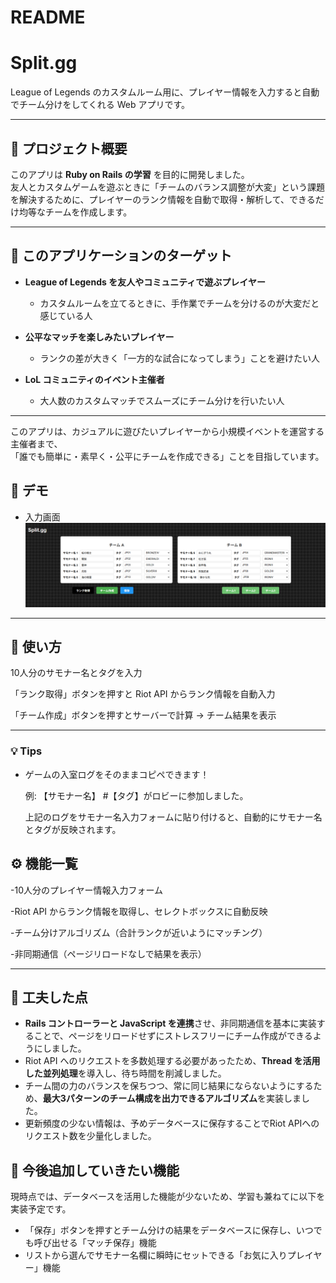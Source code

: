 # README

# Split.gg  
League of Legends のカスタムルーム用に、プレイヤー情報を入力すると自動でチーム分けをしてくれる Web アプリです。  

---

## 📌 プロジェクト概要
このアプリは **Ruby on Rails の学習** を目的に開発しました。  
友人とカスタムゲームを遊ぶときに「チームのバランス調整が大変」という課題を解決するために、プレイヤーのランク情報を自動で取得・解析して、できるだけ均等なチームを作成します。  

---

## 🎯 このアプリケーションのターゲット

- **League of Legends を友人やコミュニティで遊ぶプレイヤー**  
  - カスタムルームを立てるときに、手作業でチームを分けるのが大変だと感じている人  

- **公平なマッチを楽しみたいプレイヤー**  
  - ランクの差が大きく「一方的な試合になってしまう」ことを避けたい人  

- **LoL コミュニティのイベント主催者**  
  - 大人数のカスタムマッチでスムーズにチーム分けを行いたい人  

---

このアプリは、カジュアルに遊びたいプレイヤーから小規模イベントを運営する主催者まで、  
「誰でも簡単に・素早く・公平にチームを作成できる」ことを目指しています。

## 🚀 デモ
- 入力画面  
  ![入力画面サンプル](docs/images/form.png)  

---

## 📖 使い方

10人分のサモナー名とタグを入力

「ランク取得」ボタンを押すと Riot API からランク情報を自動入力

「チーム作成」ボタンを押すとサーバーで計算 → チーム結果を表示

---

### 💡 Tips
- ゲームの入室ログをそのままコピペできます！  

  例: 【サモナー名】 #【タグ】がロビーに参加しました。

  上記のログをサモナー名入力フォームに貼り付けると、自動的にサモナー名とタグが反映されます。

## ⚙️ 機能一覧

-10人分のプレイヤー情報入力フォーム

-Riot API からランク情報を取得し、セレクトボックスに自動反映

-チーム分けアルゴリズム（合計ランクが近いようにマッチング）

-非同期通信（ページリロードなしで結果を表示）

---

## 📝 工夫した点

- **Rails コントローラーと JavaScript を連携**させ、非同期通信を基本に実装することで、ページをリロードせずにストレスフリーにチーム作成ができるようにしました。  
- Riot API へのリクエストを多数処理する必要があったため、**Thread を活用した並列処理**を導入し、待ち時間を削減しました。  
- チーム間の力のバランスを保ちつつ、常に同じ結果にならないようにするため、**最大3パターンのチーム構成を出力できるアルゴリズム**を実装しました。
- 更新頻度の少ない情報は、予めデータベースに保存することでRiot APIへのリクエスト数を少量化しました。

## 🔮 今後追加していきたい機能
現時点では、データベースを活用した機能が少ないため、学習も兼ねてに以下を実装予定です。
- 「保存」ボタンを押すとチーム分けの結果をデータベースに保存し、いつでも呼び出せる「マッチ保存」機能
- リストから選んでサモナー名欄に瞬時にセットできる「お気に入りプレイヤー」機能

